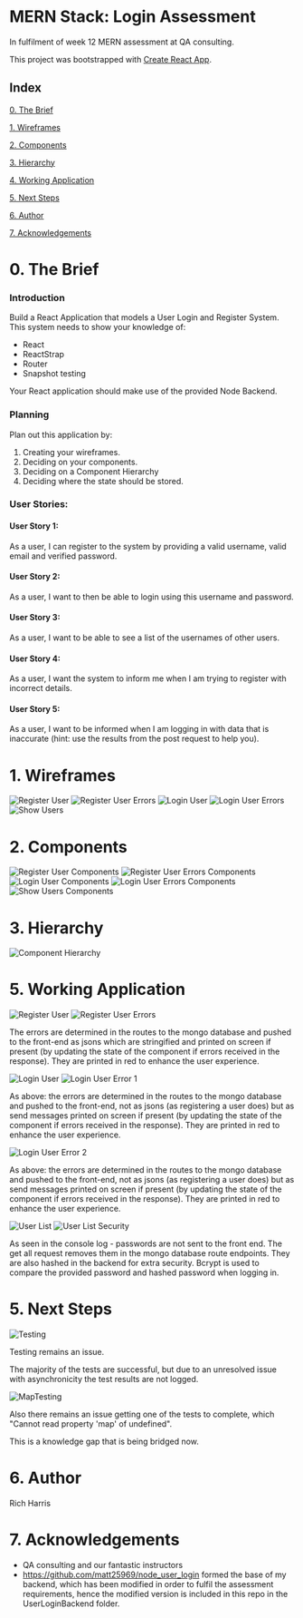# MERN Stack: Login Assessment

In fulfilment of week 12 MERN assessment at QA consulting.

This project was bootstrapped with [Create React App](https://github.com/facebook/create-react-app).

## Index
[0. The Brief](#brief)
   
[1. Wireframes](#wireframes)
   
[2. Components](#components)

[3. Hierarchy](#hierarchy)

[4. Working Application](#browser)

[5. Next Steps](#next)

[6. Author](#auth)

[7. Acknowledgements](#ack)

<a name="brief"></a>
# 0. The Brief

### Introduction

Build a React Application that models a User Login and Register System.  This system needs to show your knowledge of:
*	React
*	ReactStrap
*	Router
*	Snapshot testing

Your React application should make use of the provided Node Backend.

### Planning 

Plan out this application by:
1.	 Creating your wireframes.
2.	 Deciding on your components.
3.	 Deciding on a Component Hierarchy
4.	 Deciding where the state should be stored.

### User Stories:
#### User Story 1: 
<p>
As a user, I can register to the system by providing a valid username, valid email and verified password.
</p>

#### User Story 2: 
<p>
As a user, I want to then be able to login using this username and password.
</p>

#### User Story 3: 
<p>
As a user, I want to be able to see a list of the usernames of other users.
</p>

#### User Story 4: 
<p>
As a user, I want the system to inform me when I am trying to register with incorrect details.
</p>

#### User Story 5: 
<p>
As a user, I want to be informed when I am logging in with data that is inaccurate (hint: use the results from the post request to help you).
</p>

<a name="wireframes"></a>
# 1. Wireframes

![Register User](Documentation/Wireframes/RegisterUser.png)
![Register User Errors](Documentation/Wireframes/RegisterErrors.png)
![Login User](Documentation/Wireframes/LoginUser.png)
![Login User Errors](Documentation/Wireframes/LoginErrors.png)
![Show Users](Documentation/Wireframes/ShowUsers.png)

<a name="components"></a>
# 2. Components

![Register User Components](Documentation/Wireframes/RegisterUserComponents.png)
![Register User Errors Components](Documentation/Wireframes/RegisterErrorsComponents.png)
![Login User Components](Documentation/Wireframes/LoginUserComponents.png)
![Login User Errors Components](Documentation/Wireframes/LoginErrorsComponents.png)
![Show Users Components](Documentation/Wireframes/ShowUsersComponents.png)

<a name="hierarchy"></a>
# 3. Hierarchy

![Component Hierarchy](Documentation/Hierarchy/hierarchy.png)

<a name="browser"></a>
# 5. Working Application

![Register User](Documentation/InBrowser/RegisterUser.png)
![Register User Errors](Documentation/InBrowser/RegisterErrors.png)

The errors are determined in the routes to the mongo database and pushed to the front-end as jsons which are stringified and printed on screen if present (by updating the state of the component if errors received in the response). They are printed in red to enhance the user experience.

![Login User](Documentation/InBrowser/LoginUser.png)
![Login User Error 1](Documentation/InBrowser/LoginError1.png)

As above: the errors are determined in the routes to the mongo database and pushed to the front-end, not as jsons (as registering a user does) but as send messages printed on screen if present (by updating the state of the component if errors received in the response). They are printed in red to enhance the user experience.

![Login User Error 2](Documentation/InBrowser/LoginError2.png)

As above: the errors are determined in the routes to the mongo database and pushed to the front-end, not as jsons (as registering a user does) but as send messages printed on screen if present (by updating the state of the component if errors received in the response). They are printed in red to enhance the user experience.

![User List](Documentation/InBrowser/UserList.png)
![User List Security](Documentation/InBrowser/UserListSecurity.png)

As seen in the console log - passwords are not sent to the front end. The get all request removes them in the mongo database route endpoints. They are also hashed in the backend for extra security. Bcrypt is used to compare the provided password and hashed password when logging in.

<a name="next"></a>
# 5. Next Steps

![Testing](Documentation/Testing/testresults.png)

Testing remains an issue.

The majority of the tests are successful, but due to an unresolved issue with asynchronicity the test results are not logged.

 ![MapTesting](Documentation/Testing/maptest.png)

Also there remains an issue getting one of the tests to complete, which "Cannot read property 'map' of undefined".

This is a knowledge gap that is being bridged now.

<a name="author"></a>
# 6. Author

Rich Harris

<a name="ack"></a>
# 7. Acknowledgements

* QA consulting and our fantastic instructors
* https://github.com/matt25969/node_user_login formed the base of my backend, which has been modified in order to fulfil the assessment requirements, hence the modified version is included in this repo in the UserLoginBackend folder.
